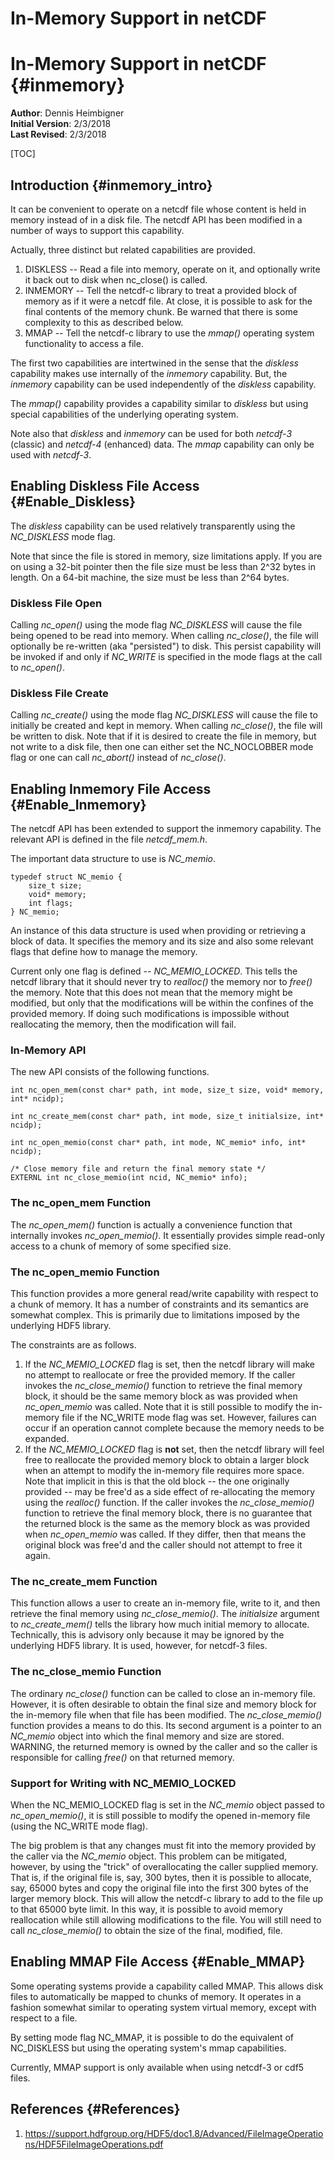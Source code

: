 In-Memory Support in netCDF
============================
<!-- double header is needed to workaround doxygen bug -->

# In-Memory Support in netCDF {#inmemory}

__Author__: Dennis Heimbigner<br>
__Initial Version__: 2/3/2018<br>
__Last Revised__: 2/3/2018

[TOC]

## Introduction {#inmemory_intro}

It can be convenient to operate on a netcdf file whose
content is held in memory instead of in a disk file.
The netcdf API has been modified in a number of ways
to support this capability.

Actually, three distinct but related capabilities are provided.

1. DISKLESS -- Read a file into memory, operate on it, and optionally
write it back out to disk when nc_close() is called.
2. INMEMORY -- Tell the netcdf-c library to treat a provided block
of memory as if it were a netcdf file. At close, it is possible to ask
for the final contents of the memory chunk. Be warned that there is
some complexity to this as described below.
4. MMAP -- Tell the netcdf-c library to use the _mmap()_ operating
system functionality to access a file.

The first two capabilities are intertwined in the sense that the _diskless_
capability makes use internally of the _inmemory_ capability. But, the
_inmemory_ capability can be used independently of the _diskless_ capability.

The _mmap()_ capability provides a capability similar to _diskless_ but
using special capabilities of the underlying operating system.

Note also that _diskless_ and _inmemory_ can be used for both
_netcdf-3_ (classic) and _netcdf-4_ (enhanced) data. The _mmap_
capability can only be used with _netcdf-3_.

## Enabling Diskless File Access {#Enable_Diskless}
The _diskless_ capability can be used relatively transparently
using the _NC_DISKLESS_ mode flag.

Note that since the file is stored in memory, size limitations apply.
If you are on using a 32-bit pointer then the file size must be less than 2^32
bytes in length. On a 64-bit machine, the size must be less than 2^64 bytes.

### Diskless File Open
Calling _nc_open()_ using the mode flag _NC_DISKLESS_ will cause
the file being opened to be read into memory. When calling _nc_close()_,
the file will optionally be re-written (aka "persisted") to disk. This
persist capability will be invoked if and only if _NC_WRITE_ is specified
in the mode flags at the call to _nc_open()_.

### Diskless File Create
Calling _nc_create()_ using the mode flag _NC_DISKLESS_ will cause
the file to initially be created and kept in memory.
When calling _nc_close()_, the file will be written
to disk.
Note that if it is desired to create the file in memory,
but not write to a disk file, then one can either set
the NC_NOCLOBBER mode flag or one can call _nc_abort()_
instead of _nc_close()_.

## Enabling Inmemory File Access {#Enable_Inmemory}

The netcdf API has been extended to support the inmemory capability.
The relevant API is defined in the file _netcdf_mem.h_.

The important data structure to use is _NC_memio_.
````
typedef struct NC_memio {
    size_t size;
    void* memory;
    int flags;
} NC_memio;

````
An instance of this data structure is used when providing or
retrieving a block of data. It specifies the memory and its size
and also some relevant flags that define how to manage the memory.

Current only one flag is defined -- _NC_MEMIO_LOCKED_.
This tells the netcdf library that it should never try to
_realloc()_ the memory nor to _free()_ the memory. Note
that this does not mean that the memory might be modified, but
only that the modifications will be within the confines of the provided
memory. If doing such modifications is impossible without
reallocating the memory, then the modification will fail.

### In-Memory API

The new API consists of the following functions.
````
int nc_open_mem(const char* path, int mode, size_t size, void* memory, int* ncidp);

int nc_create_mem(const char* path, int mode, size_t initialsize, int* ncidp);

int nc_open_memio(const char* path, int mode, NC_memio* info, int* ncidp);

/* Close memory file and return the final memory state */
EXTERNL int nc_close_memio(int ncid, NC_memio* info);

````
### The __nc_open_mem__ Function

The _nc_open_mem()_ function is actually a convenience
function that internally invokes _nc_open_memio()_.
It essentially provides simple read-only access to a chunk of memory
of some specified size.

### The __nc_open_memio__ Function

This function provides a more general read/write capability with respect
to a chunk of memory. It has a number of constraints and its
semantics are somewhat complex. This is primarily due to limitations
imposed by the underlying HDF5 library.

The constraints are as follows.

1. If the _NC_MEMIO_LOCKED_ flag is set, then the netcdf library will
make no attempt to reallocate or free the provided memory.
If the caller invokes the _nc_close_memio()_ function to retrieve the
final memory block, it should be the same
memory block as was provided when _nc_open_memio_ was called.
Note that it is still possible to modify the in-memory file if the NC_WRITE
mode flag was set. However, failures can occur if an operation
cannot complete because the memory needs to be expanded.
2. If the _NC_MEMIO_LOCKED_ flag is <b>not</b> set, then
the netcdf library will feel free to reallocate the provided
memory block to obtain a larger block when an attempt to modify
the in-memory file requires more space. Note that implicit in this
is that the old block -- the one originally provided -- may be
free'd as a side effect of re-allocating the memory using the
_realloc()_ function.
If the caller invokes the _nc_close_memio()_ function to retrieve the
final memory block, there is no guarantee that the returned block is the
same as the memory block as was provided when _nc_open_memio_ was called.
If they differ, then that means the original block was free'd and the caller
should not attempt to free it again.

### The __nc_create_mem__ Function

This function allows a user to create an in-memory file, write to it,
and then retrieve the final memory using _nc_close_memio()_.
The _initialsize_ argument to _nc_create_mem()_ tells the library
how much initial memory to allocate. Technically, this is advisory only
because it may be ignored by the underlying HDF5 library.
It is used, however, for netcdf-3 files. 

### The __nc_close_memio__ Function

The ordinary _nc_close()_ function can be called to close an in-memory file.
However, it is often desirable to obtain the final size and memory block
for the in-memory file when that file has been modified.
The _nc_close_memio()_ function provides a means to do this.
Its second argument is a pointer to an _NC_memio_ object
into which the final memory and size are stored. WARNING,
the returned memory is owned by the caller and so the caller
is responsible for calling _free()_ on that returned memory.

### Support for Writing with NC_MEMIO_LOCKED

When the NC_MEMIO_LOCKED flag is set in the _NC_memio_ object
passed to _nc_open_memio()_, it is still possible to modify
the opened in-memory file (using the NC_WRITE mode flag).

The big problem is that any changes must fit into the memory provided
by the caller via the _NC_memio_ object. This problem can be
mitigated, however, by using the "trick" of overallocating
the caller supplied memory. That is, if the original file is, say, 300 bytes,
then it is possible to allocate, say, 65000 bytes and copy the original file
into the first 300 bytes of the larger memory block. This will allow
the netcdf-c library to add to the file up to that 65000 byte limit.
In this way, it is possible to avoid memory reallocation while still
allowing modifications to the file. You will still need to call
_nc_close_memio()_ to obtain the size of the final, modified, file.

## Enabling MMAP File Access {#Enable_MMAP}

Some operating systems provide a capability called MMAP.
This allows disk files to automatically be mapped to chunks of memory.
It operates in a fashion somewhat similar to operating system virtual
memory, except with respect to a file.

By setting mode flag NC_MMAP, it is possible to do the equivalent
of NC_DISKLESS but using the operating system's mmap capabilities.

Currently, MMAP support is only available when using netcdf-3 or cdf5
files.

## References {#References}

1. https://support.hdfgroup.org/HDF5/doc1.8/Advanced/FileImageOperations/HDF5FileImageOperations.pdf

